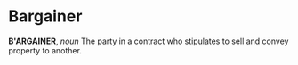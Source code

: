 # Bargainer

**B'ARGAINER**, _noun_ The party in a contract who stipulates to sell and convey property to another.
